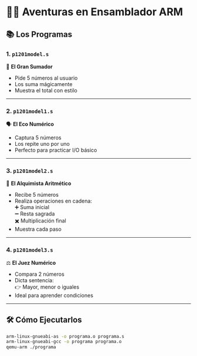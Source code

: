 # 🧙‍♂️ Aventuras en Ensamblador ARM

## 📚 Los Programas

### 1. `p1201model.s`  
🔢 **El Gran Sumador**  
- Pide 5 números al usuario  
- Los suma mágicamente  
- Muestra el total con estilo  

---

### 2. `p1201model1.s`  
🗣️ **El Eco Numérico**  
- Captura 5 números  
- Los repite uno por uno  
- Perfecto para practicar I/O básico  

---

### 3. `p1201model2.s`  
🧪 **El Alquimista Aritmético**  
- Recibe 5 números  
- Realiza operaciones en cadena:  
  ➕ Suma inicial  
  ➖ Resta sagrada  
  ✖️ Multiplicación final  
- Muestra cada paso  

---

### 4. `p1201model3.s`  
⚖️ **El Juez Numérico**  
- Compara 2 números  
- Dicta sentencia:  
  👉 Mayor, menor o iguales  
- Ideal para aprender condiciones  

---

## 🛠️ Cómo Ejecutarlos

```bash
arm-linux-gnueabi-as -o programa.o programa.s
arm-linux-gnueabi-gcc -o programa programa.o
qemu-arm ./programa
